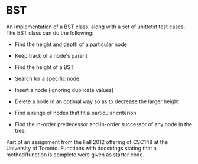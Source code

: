BST
===

An implementation of a BST class, along with a set of unittetst test cases. The BST class can do the following:

- Find the height and depth of a particular node

- Keep track of a node's parent

- Find the height of a BST

- Search for a specific node

- Insert a node (ignoring duplicate values)

- Delete a node in an optimal way so as to decrease the larger height

- Find a range of nodes that fit a particular criterion

- Find the in-order predecessor and in-order successor of any node in the tree.


Part of an assignment from the Fall 2012 offering of CSC148 at the University of Toronto. Functions with docstrings stating that a method/function is complete were given as starter code.
